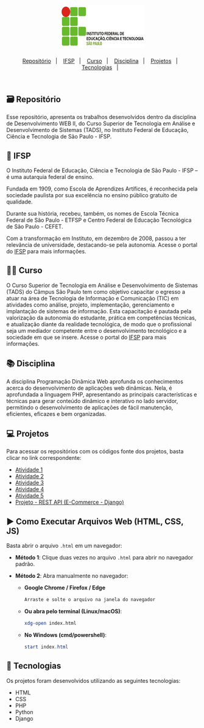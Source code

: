  <h1 align="center">
  <a href="https://spo.ifsp.edu.br/">
     <img alt="Logo IFSP" title="Logo IFSP" src="https://github.com/Karimangfn/Images-Perfil-Github/blob/main/logoIFSP.png" width="220px"/>
  </a>
 </h1>

<p align="center">
  <a href="#">Repositório</a>&nbsp;&nbsp;&nbsp;|&nbsp;&nbsp;&nbsp;
  <a href="#-ifsp">IFSP</a>&nbsp;&nbsp;&nbsp;|&nbsp;&nbsp;&nbsp;
  <a href="#-curso">Curso</a>&nbsp;&nbsp;&nbsp;|&nbsp;&nbsp;&nbsp;
  <a href="#-disciplina">Disciplina</a>&nbsp;&nbsp;&nbsp;|&nbsp;&nbsp;&nbsp;
  <a href="#-projetos">Projetos</a>&nbsp;&nbsp;&nbsp;|&nbsp;&nbsp;&nbsp;
  <a href="#-tecnologias">Tecnologias</a>&nbsp;&nbsp;&nbsp;|&nbsp;&nbsp;&nbsp;
 </p>
 
 <br>

## 🗃️ Repositório

Esse repositório, apresenta os trabalhos desenvolvidos dentro da disciplina de Desenvolvimento WEB II, do Curso Superior de Tecnologia em Análise e Desenvolvimento de Sistemas (TADS), no Instituto Federal de Educação, Ciência e Tecnologia de São Paulo - IFSP.

## 🏫 IFSP

O Instituto Federal de Educação, Ciência e Tecnologia de São Paulo - IFSP – é uma autarquia federal de ensino.

Fundada em 1909, como Escola de Aprendizes Artífices, é reconhecida pela sociedade paulista por sua excelência no ensino público gratuito de qualidade.

Durante sua história, recebeu, também, os nomes de Escola Técnica Federal de São Paulo - ETFSP e Centro Federal de Educação Tecnológica de São Paulo - CEFET. 

Com a transformação em Instituto, em dezembro de 2008, passou a ter relevância de universidade, destacando-se pela autonomia. Acesse o portal do [IFSP](https://spo.ifsp.edu.br/) para mais informações.

## 👨‍💻 Curso

O Curso Superior de Tecnologia em Análise e Desenvolvimento de Sistemas (TADS) do Câmpus São Paulo tem como objetivo capacitar o egresso a atuar na área de Tecnologia de Informação e Comunicação (TIC) em atividades como análise, projeto, implementação, gerenciamento e implantação de sistemas de informação. Esta capacitação é pautada pela valorização da autonomia do estudante, prática em competências técnicas, e atualização diante da realidade tecnológica, de modo que o profissional seja um mediador competente entre o desenvolvimento tecnológico e a sociedade em que se insere. Acesse o portal do [IFSP](https://spo.ifsp.edu.br/tads) para mais informações.

## 📚 Disciplina

A disciplina Programação Dinâmica Web aprofunda os conhecimentos acerca do desenvolvimento de aplicações web dinâmicas. Nela, é aprofundada a linguagem PHP, apresentando as principais características e técnicas para gerar conteúdo dinâmico e interativo no lado servidor, permitindo o desenvolvimento de aplicações de fácil manutenção, eficientes, eficazes e bem organizadas.

## 💻 Projetos

Para acessar os repositórios com os códigos fonte dos projetos, basta clicar no link correspondente:

- [Atividade 1]()
- [Atividade 2]()
- [Atividade 3]()
- [Atividade 4]()
- [Atividade 5]()
- [Projeto - REST API (E-Commerce - Django)]()
</p>

## ▶️ Como Executar Arquivos Web (HTML, CSS, JS)

Basta abrir o arquivo `.html` em um navegador:  
- **Método 1**: Clique duas vezes no arquivo `.html` para abrir no navegador padrão.  

- **Método 2**: Abra manualmente no navegador:  
  - **Google Chrome / Firefox / Edge**  
    ```bash
    Arraste e solte o arquivo na janela do navegador
    ```
  - **Ou abra pelo terminal (Linux/macOS)**:  
    ```bash
    xdg-open index.html
    ```
  - **No Windows (cmd/powershell)**:  
    ```powershell
    start index.html
    ```
    
## 🚀 Tecnologias

Os projetos foram desenvolvidos utilizando as seguintes tecnologias:

- HTML
- CSS
- PHP
- Python
- Django
